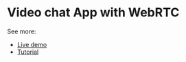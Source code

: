 <h1>Video chat App with WebRTC</h1>

See more:
* [Live demo](https://schaener.github.io/webrtc/index.html)
* [Tutorial](https://www.scaledrone.com/blog/posts/webrtc-tutorial-simple-video-chat)
